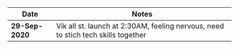 
Date | Notes
-----|------
**29-Sep-2020** | Vik all st. launch at 2:30AM, feeling nervous, need to stich tech skills together
